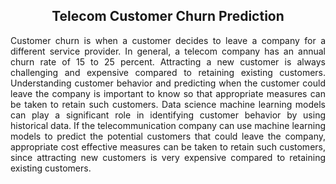 <h2 align="center">Telecom Customer Churn Prediction</h2>
<p align="justify">Customer churn is when a customer decides to leave a company for a different service provider. In general, a telecom company has an annual churn rate of 15 to 25 percent. Attracting a new customer is always challenging and expensive compared to retaining existing customers. Understanding customer behavior and predicting when the customer could leave the company is important to know so that appropriate measures can be taken to retain such customers. Data science machine learning models can play a significant role in identifying customer behavior by using historical data. If the telecommunication company can use machine learning models to predict the potential customers that could leave the company, appropriate cost effective measures can be taken to retain such customers, since attracting new customers is very expensive compared to retaining existing customers.</p>
